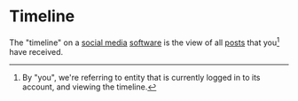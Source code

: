 # Timeline

The "timeline" on a [social media](/docs/glossary/social-media) [software](/docs/glossary/software.md) is the view of all [posts](/docs/glossary/post) that you[^1] have received.

<!-- TODO: include images of what the timeline looks like -->

[^1]: By "you", we're referring to entity that is currently logged in to its account, and viewing the timeline.